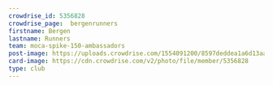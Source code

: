 ```yaml
---
crowdrise_id: 5356828
crowdrise_page:  bergenrunners
firstname: Bergen  
lastname: Runners
team: moca-spike-150-ambassadors
post-image: https://uploads.crowdrise.com/1554091200/8597deddea1a6d13aa63dc52d8325e78.jpg
card-image: https://cdn.crowdrise.com/v2/photo/file/member/5356828
type: club
---
```

